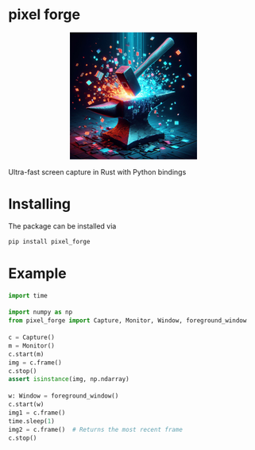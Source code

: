 # pixel forge

<p align="center">
  <img width="256" height="256" src="https://raw.githubusercontent.com/amacati/pixel_forge/master/docs/img/pixel_forge_banner.png">
</p>

Ultra-fast screen capture in Rust with Python bindings

# Installing

The package can be installed via

```bash
pip install pixel_forge
```

# Example

```python
import time

import numpy as np
from pixel_forge import Capture, Monitor, Window, foreground_window

c = Capture()
m = Monitor()
c.start(m)
img = c.frame()
c.stop()
assert isinstance(img, np.ndarray)

w: Window = foreground_window()
c.start(w)
img1 = c.frame()
time.sleep(1)
img2 = c.frame()  # Returns the most recent frame
c.stop()
```